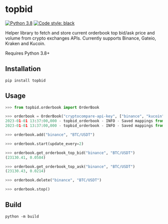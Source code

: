 # topbid

[![Python 3.8](https://img.shields.io/badge/python-3.8-blue.svg)](https://www.python.org/downloads/release/python-380/)
[![Code style: black](https://img.shields.io/badge/code%20style-black-000000.svg)](https://github.com/psf/black)

Helper library to fetch and store current orderbook top bid/ask price and volume from crypto exchanges APIs.
Currently supports Binance, Gateio, Kraken and Kucoin.

Requires Python 3.8+

## Installation

```
pip install topbid
```

## Usage

```python
>>> from topbid.orderbook import OrderBook

>>> orderbook = OrderBook("cryptocompare-api-key", ["binance", "kucoin"])
2023-01-01 13:37:00,000 - topbid_orderbook - INFO - Saved mappings from CryptoCompare API for exchange binance
2023-01-01 13:37:00,000 - topbid_orderbook - INFO - Saved mappings from CryptoCompare API for exchange kucoin

>>> orderbook.add("binance", "BTC/USDT")

>>> orderbook.start(update_every=2)

>>> orderbook.get_orderbook_top_bid("binance", "BTC/USDT")
(23130.41, 0.0584)

>>> orderbook.get_orderbook_top_ask("binance", "BTC/USDT")
(23130.43, 0.0214)

>>> orderbook.delete("binance", "BTC/USDT")

>>> orderbook.stop()
```

## Build

```
python -m build
```
